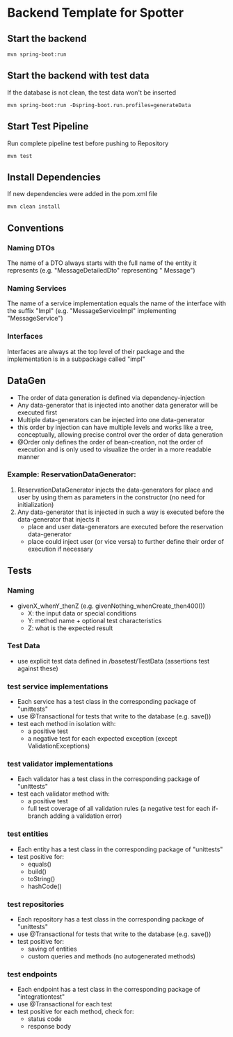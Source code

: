 # Backend Template for Spotter

## Start the backend

`mvn spring-boot:run`

## Start the backend with test data

If the database is not clean, the test data won't be inserted

`mvn spring-boot:run -Dspring-boot.run.profiles=generateData`

## Start Test Pipeline

Run complete pipeline test before pushing to Repository

`mvn test`

## Install Dependencies

If new dependencies were added in the pom.xml file

`mvn clean install`

## Conventions

### Naming DTOs

The name of a DTO always starts with the full name of the entity it represents (e.g. "MessageDetailedDto" representing "
Message")

### Naming Services

The name of a service implementation equals the name of the interface with the suffix "Impl" (e.g. "MessageServiceImpl"
implementing "MessageService")

### Interfaces

Interfaces are always at the top level of their package and the implementation is in a subpackage called "impl"

## DataGen
- The order of data generation is defined via dependency-injection
- Any data-generator that is injected into another data generator will be executed first
- Multiple data-generators can be injected into one data-generator
- this order by injection can have multiple levels and works like a tree, conceptually, allowing precise control over
  the order of data generation
- @Order only defines the order of bean-creation, not the order of execution and is only used to visualize the order in a more readable manner

### Example: ReservationDataGenerator:
1. ReservationDataGenerator injects the data-generators for place and user by using them as parameters in the constructor (no need for initialization)
2. Any data-generator that is injected in such a way is executed before the data-generator that injects it
   - place and user data-generators are executed before the reservation data-generator
   - place could inject user (or vice versa) to further define their order of execution if necessary

## Tests

### Naming
- givenX_whenY_thenZ (e.g. givenNothing_whenCreate_then400())
    - X: the input data or special conditions
    - Y: method name + optional test characteristics
    - Z: what is the expected result

### Test Data
- use explicit test data defined in /basetest/TestData (assertions test against these)

### test service implementations
- Each service has a test class in the corresponding package of "unittests"
- use @Transactional for tests that write to the database (e.g. save())
- test each method in isolation with:
  - a positive test
  - a negative test for each expected exception (except ValidationExceptions)

### test validator implementations
- Each validator has a test class in the corresponding package of "unittests"
- test each validator method with:
  - a positive test
  - full test coverage of all validation rules (a negative test for each if-branch adding a validation error)

### test entities
- Each entity has a test class in the corresponding package of "unittests"
- test positive for:
  - equals()
  - build()
  - toString()
  - hashCode()

### test repositories
- Each repository has a test class in the corresponding package of "unittests"
- use @Transactional for tests that write to the database (e.g. save())
- test positive for:
    - saving of entities
    - custom queries and methods (no autogenerated methods)

### test endpoints
- Each endpoint has a test class in the corresponding package of "integrationtest"
- use @Transactional for each test
- test positive for each method, check for:
  - status code
  - response body